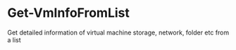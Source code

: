 # Get-VmInfoFromList
Get detailed information of virtual machine storage, network, folder etc from a list 

